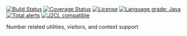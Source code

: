 [![Build Status](https://travis-ci.com/mP1/walkingkooka-math.svg?branch=master)](https://travis-ci.com/mP1/walkingkooka-math.svg?branch=master)
[![Coverage Status](https://coveralls.io/repos/github/mP1/walkingkooka-math/badge.svg?branch=master)](https://coveralls.io/github/mP1/walkingkooka-math?branch=master)
[![License](https://img.shields.io/badge/License-Apache%202.0-blue.svg)](https://opensource.org/licenses/Apache-2.0)
[![Language grade: Java](https://img.shields.io/lgtm/grade/java/g/mP1/walkingkooka-math.svg?logo=lgtm&logoWidth=18)](https://lgtm.com/projects/g/mP1/walkingkooka-math/context:java)
[![Total alerts](https://img.shields.io/lgtm/alerts/g/mP1/walkingkooka-math.svg?logo=lgtm&logoWidth=18)](https://lgtm.com/projects/g/mP1/walkingkooka-math/alerts/)
[![J2CL compatible](https://img.shields.io/badge/J2CL-compatible-brightgreen.svg)](https://github.com/mP1/j2cl-central)



Number related utilities, visitors, and context support



